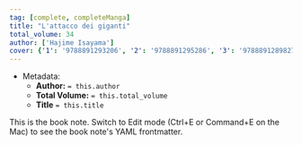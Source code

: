 ```yaml
---
tag: [complete, completeManga]
title: "L'attacco dei giganti"
total_volume: 34
author: ['Hajime Isayama']
cover: {'1': '9788891293206', '2': '9788891295286', '3': '9788891289827', '4': '9788891291974', '5': '9788828762034', '6': '9788891293831', '7': '9788891293848', '8': '9788891296511', '9': '9788891296528', '10': '9788891290809', '11': '9788891295880', '12': '9788891297525', '13': '9788891261441', '14': '9788891297068', '15': '9788891267627', '16': '9788891298430', '17': '9788891288318', '18': '9788891291967', '19': '9788891291561', '20': '9788891293176', '21': '9788891298454', '22': '9788891298447', '23': '9788891288325', '24': '9788891291578', '25': '9788891293183', '26': '9788891295293', '27': '9788891297532', '28': '9788891298072', '29': '9788891298461', '30': '9788828760429', '31': '9788828761082', '32': '9788891298270', '33': '9788828760870', '34': '9788828766568'}
---
```


- Metadata:
    - **Author:** `= this.author`
    - **Total Volume:** `= this.total_volume`
    - **Title** `= this.title`

This is the book note. Switch to Edit mode (Ctrl+E or Command+E on the Mac) to see the book note's YAML frontmatter.